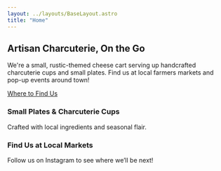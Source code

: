 ```yaml
---
layout: ../layouts/BaseLayout.astro
title: "Home"
---
```


<section class="bg-ironRust rounded p-15 shadow-md">
  <h2 class="text-4xl font-serif text-wheat mb-4">Artisan Charcuterie, On the Go</h2>
  <p class="text-lg text-wheat mb-6">
    We're a small, rustic-themed cheese cart serving up handcrafted charcuterie cups and small plates. 
    Find us at local farmers markets and pop-up events around town!
  </p>
  <a href="/contact" class="inline-block bg-forestGreen text-wheat py-2 px-4 rounded hover:bg-ironRust">
      Where to Find Us
  </a>
</section>
<section class="bg-forestGreen p-10 rounded shadow flex">
  <h3 class="text-3xl font-semibold text-sandstone mb-2 p-5">Small Plates & Charcuterie Cups</h3>
  <p class="text-wheat p-5">Crafted with local ingredients and seasonal flair.</p>
</section>
<section class="p-15 bg-wheat p-15 rounded shadow">
  <h3 class="text-xl font-semibold text-forestGreen mb-2">Find Us at Local Markets</h3>
  <p class="text-forestGreen">Follow us on Instagram to see where we’ll be next!</p>
  </section>